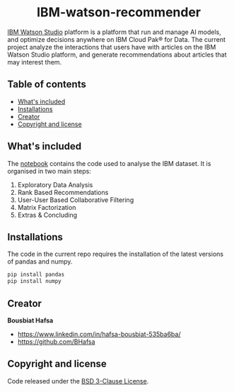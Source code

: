 

<div align="center">

# IBM-watson-recommender

</div>




[IBM Watson Studio](https://www.ibm.com/cloud/watson-studio) platform is a platform that run and manage AI models, 
and optimize decisions anywhere on IBM Cloud Pak® for Data.
The current project  analyze the interactions that users have 
with articles on the IBM Watson Studio platform, and generate recommendations
about articles that may interest them. 
## Table of contents

- [What's included](#whats-included)
- [Installations](#installations)
- [Creator](#creators)
- [Copyright and license](#copyright-and-license)


## What's included

The [notebook](https://github.com/BHafsa/IBM-watson-recommender/blob/main/Recommendations_with_IBM.ipynb) 
contains the code used to analyse the IBM dataset. 
It is organised in two main steps:

1. Exploratory Data Analysis
2. Rank Based Recommendations
3. User-User Based Collaborative Filtering
4. Matrix Factorization
5. Extras & Concluding

## Installations

The code in the current repo requires the installation of the latest versions 
of pandas and numpy. 

```bash
pip install pandas
pip install numpy
```


## Creator

**Bousbiat Hafsa**

- https://www.linkedin.com/in/hafsa-bousbiat-535ba6ba/
- https://github.com/BHafsa


## Copyright and license

Code released under the [BSD 3-Clause License](https://github.com/BHafsa/IBM-watson-recommender/blob/main/LICENSE). 
